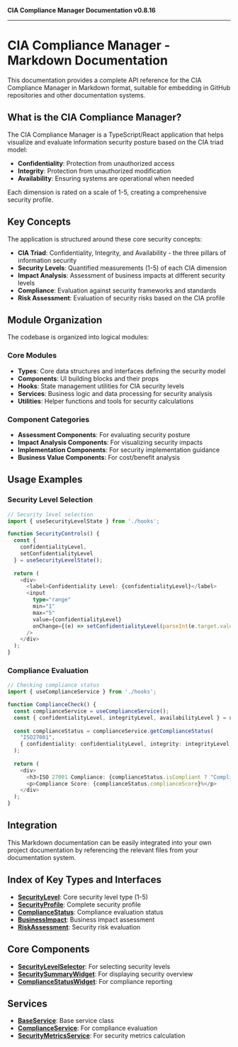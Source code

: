 **CIA Compliance Manager Documentation v0.8.16**

***

# CIA Compliance Manager - Markdown Documentation

This documentation provides a complete API reference for the CIA Compliance Manager in Markdown format, suitable for embedding in GitHub repositories and other documentation systems.

## What is the CIA Compliance Manager?

The CIA Compliance Manager is a TypeScript/React application that helps visualize and evaluate information security posture based on the CIA triad model:

- **Confidentiality**: Protection from unauthorized access
- **Integrity**: Protection from unauthorized modification 
- **Availability**: Ensuring systems are operational when needed

Each dimension is rated on a scale of 1-5, creating a comprehensive security profile.

## Key Concepts

The application is structured around these core security concepts:

- **CIA Triad**: Confidentiality, Integrity, and Availability - the three pillars of information security
- **Security Levels**: Quantified measurements (1-5) of each CIA dimension  
- **Impact Analysis**: Assessment of business impacts at different security levels
- **Compliance**: Evaluation against security frameworks and standards
- **Risk Assessment**: Evaluation of security risks based on the CIA profile

## Module Organization

The codebase is organized into logical modules:

### Core Modules
- **Types**: Core data structures and interfaces defining the security model
- **Components**: UI building blocks and their props
- **Hooks**: State management utilities for CIA security levels
- **Services**: Business logic and data processing for security analysis
- **Utilities**: Helper functions and tools for security calculations

### Component Categories
- **Assessment Components**: For evaluating security posture
- **Impact Analysis Components**: For visualizing security impacts
- **Implementation Components**: For security implementation guidance
- **Business Value Components**: For cost/benefit analysis

## Usage Examples

### Security Level Selection

```typescript
// Security level selection
import { useSecurityLevelState } from './hooks';

function SecurityControls() {
  const { 
    confidentialityLevel, 
    setConfidentialityLevel 
  } = useSecurityLevelState();
  
  return (
    <div>
      <label>Confidentiality Level: {confidentialityLevel}</label>
      <input 
        type="range" 
        min="1" 
        max="5" 
        value={confidentialityLevel}
        onChange={(e) => setConfidentialityLevel(parseInt(e.target.value))} 
      />
    </div>
  );
}
```

### Compliance Evaluation

```typescript
// Checking compliance status
import { useComplianceService } from './hooks';

function ComplianceCheck() {
  const complianceService = useComplianceService();
  const { confidentialityLevel, integrityLevel, availabilityLevel } = useSecurityLevelState();
  
  const complianceStatus = complianceService.getComplianceStatus(
    "ISO27001", 
    { confidentiality: confidentialityLevel, integrity: integrityLevel, availability: availabilityLevel }
  );
  
  return (
    <div>
      <h3>ISO 27001 Compliance: {complianceStatus.isCompliant ? "Compliant" : "Non-Compliant"}</h3>
      <p>Compliance Score: {complianceStatus.complianceScore}%</p>
    </div>
  );
}
```

## Integration

This Markdown documentation can be easily integrated into your own project documentation by referencing the relevant files from your documentation system.

## Index of Key Types and Interfaces

- **[SecurityLevel](types/cia/type-aliases/SecurityLevel.md)**: Core security level type (1-5)
- **[SecurityProfile](types/cia/interfaces/SecurityProfile.md)**: Complete security profile
- **[ComplianceStatus](types/compliance/interfaces/ComplianceStatus.md)**: Compliance evaluation status
- **[BusinessImpact](types/businessImpact/interfaces/BusinessImpact.md)**: Business impact assessment
- **[RiskAssessment](types/widgets/interfaces/RiskAssessment.md)**: Security risk evaluation

## Core Components

- **[SecurityLevelSelector](components/securitylevel/classes/SecurityLevelSelector.md)**: For selecting security levels
- **[SecuritySummaryWidget](components/widgets/assessmentcenter/variables/SecuritySummaryWidget.md)**: For displaying security overview
- **[ComplianceStatusWidget](components/widgets/businessvalue/variables/ComplianceStatusWidget.md)**: For compliance reporting

## Services 

- **[BaseService](services/BaseService/classes/BaseService.md)**: Base service class
- **[ComplianceService](services/complianceService/classes/ComplianceService.md)**: For compliance evaluation
- **[SecurityMetricsService](services/securityMetricsService/classes/SecurityMetricsService.md)**: For security metrics calculation
